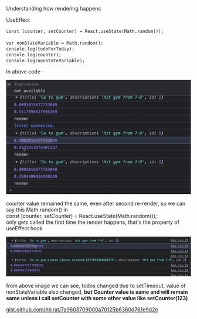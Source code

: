

Understanding how rendering happens 

UseEffect 


    const [counter, setCounter] = React.useState(Math.random());

    var nonStateVariable = Math.random();
    console.log(todoForToday);
    console.log(counter);
    console.log(nonStateVariable);

In above code - 

![alt text](<Screenshot 2024-05-12 190148.png>)

counter value remained the same, even after second re-render, so we can say this Math.random() in  
const [counter, setCounter] = React.useState(Math.random());  
 only gets called the first time the render happens, that's the property of useEffect hook 

 ![alt text](<Screenshot 2024-05-12 191654.png>)

 from above image we can see, todos changed due to setTimeout, value of nonStateVariable also changed, **but Counter value is same and will  remain same unless i call setCounter with some other value like setCounter(123)**


[gist.github.com/hkirat/7a9603709000a70125b6360d761e9d2e]()



